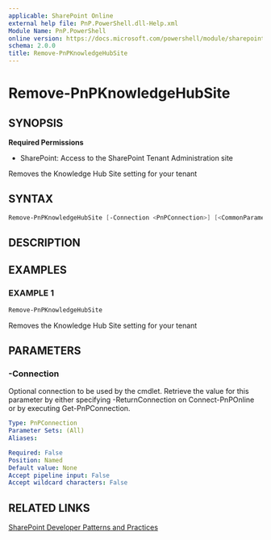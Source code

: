 ```yaml
---
applicable: SharePoint Online
external help file: PnP.PowerShell.dll-Help.xml
Module Name: PnP.PowerShell
online version: https://docs.microsoft.com/powershell/module/sharepoint-pnp/remove-pnpknowledgehubsite
schema: 2.0.0
title: Remove-PnPKnowledgeHubSite
---
```


# Remove-PnPKnowledgeHubSite

## SYNOPSIS

**Required Permissions**

* SharePoint: Access to the SharePoint Tenant Administration site

Removes the Knowledge Hub Site setting for your tenant

## SYNTAX

```powershell
Remove-PnPKnowledgeHubSite [-Connection <PnPConnection>] [<CommonParameters>]
```

## DESCRIPTION

## EXAMPLES

### EXAMPLE 1
```powershell
Remove-PnPKnowledgeHubSite
```

Removes the Knowledge Hub Site setting for your tenant

## PARAMETERS

### -Connection
Optional connection to be used by the cmdlet. Retrieve the value for this parameter by either specifying -ReturnConnection on Connect-PnPOnline or by executing Get-PnPConnection.

```yaml
Type: PnPConnection
Parameter Sets: (All)
Aliases:

Required: False
Position: Named
Default value: None
Accept pipeline input: False
Accept wildcard characters: False
```

## RELATED LINKS

[SharePoint Developer Patterns and Practices](https://aka.ms/sppnp)